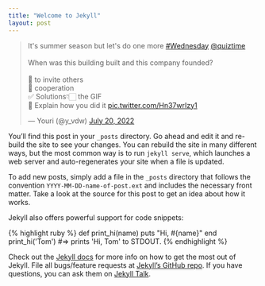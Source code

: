 ```yaml
---
title: "Welcome to Jekyll"
layout: post
---
```


<blockquote class="twitter-tweet" data-theme="dark"><p lang="en" dir="ltr">It&#39;s summer season but let&#39;s do one more <a href="https://twitter.com/hashtag/Wednesday?src=hash&amp;ref_src=twsrc%5Etfw">#Wednesday</a> <a href="https://twitter.com/quiztime?ref_src=twsrc%5Etfw">@quiztime</a> <br><br>When was this building built and this company founded?<br><br>🔁 to invite others<br>🤝 cooperation<br>✅ Solutions👇🏻 the GIF<br>💬 Explain how you did it <a href="https://t.co/Hn37wrIzy1">pic.twitter.com/Hn37wrIzy1</a></p>&mdash; Youri (@y_vdw) <a href="https://twitter.com/y_vdw/status/1549793884129181696?ref_src=twsrc%5Etfw">July 20, 2022</a></blockquote> <script async src="https://platform.twitter.com/widgets.js" charset="utf-8"></script>


You’ll find this post in your `_posts` directory. Go ahead and edit it and re-build the site to see your changes. You can rebuild the site in many different ways, but the most common way is to run `jekyll serve`, which launches a web server and auto-regenerates your site when a file is updated.


To add new posts, simply add a file in the `_posts` directory that follows the convention `YYYY-MM-DD-name-of-post.ext` and includes the necessary front matter. Take a look at the source for this post to get an idea about how it works.

Jekyll also offers powerful support for code snippets:

{% highlight ruby %}
def print_hi(name)
  puts "Hi, #{name}"
end
print_hi('Tom')
#=> prints 'Hi, Tom' to STDOUT.
{% endhighlight %}

Check out the [Jekyll docs][jekyll-docs] for more info on how to get the most out of Jekyll. File all bugs/feature requests at [Jekyll’s GitHub repo][jekyll-gh]. If you have questions, you can ask them on [Jekyll Talk][jekyll-talk].

[jekyll-docs]: http://jekyllrb.com/docs/home
[jekyll-gh]:   https://github.com/jekyll/jekyll
[jekyll-talk]: https://talk.jekyllrb.com/
